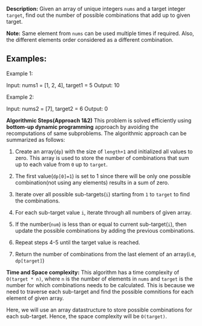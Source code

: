 **Description:**
Given an array of unique integers `nums` and a target integer `target`, find out the number of possible combinations that add up to given target.

**Note:** Same element from `nums` can be used multiple times if required. Also, the different elements order considered as a different combination.

## Examples:
Example 1:

Input: nums1 = [1, 2, 4], target1 = 5
Output: 10

Example 2: 

Input: nums2 = [7], target2 = 6
Output: 0

**Algorithmic Steps(Approach 1&2)**
This problem is solved efficiently using **bottom-up dynamic programming** approach by avoiding the recomputations of same subproblems. The algorithmic approach can be summarized as follows: 

1. Create an array(`dp`) with the size of `length+1` and initialized all values to zero. This array is used to store the number of combinations that sum up to each value from `0` up to `target`.
   
2. The first value(`dp[0]=1`) is set to 1 since there will be only one possible combination(not using any elements) results in a sum of zero.
   
3. Iterate over all possible sub-targets(`i`) starting from `1` to `target` to find the combinations.
      
4. For each sub-target value `i`, iterate through all numbers of given array.

5. If the number(`num`) is less than or equal to current sub-target(`i`), then update the possible combinations by adding the previous combinations.

6. Repeat steps 4-5 until the target value is reached.

7. Return the number of combinations from the last element of an array(i.e, `dp[target]`)


**Time and Space complexity:**
This algorithm has a time complexity of `O(target * n)`, where `n` is the number of elements in `nums` and `target` is the number for which combinations needs to be calculated. This is because we need to traverse each sub-target and find the possible comnitions for each element of given array. 

Here, we will use an array datastructure to store possible combinations for each sub-target. Hence, the space complexity will be `O(target)`.
